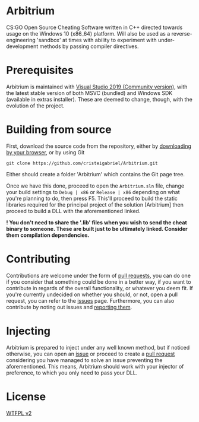 # Arbitrium
CS:GO Open Source Cheating Software written in C++ directed towards usage on the Windows 10 (x86_64) platform. Will also be used as a reverse-engineering 'sandbox' at times with ability to experiment with under-development methods by passing compiler directives.

# Prerequisites
Arbitrium is maintained with [Visual Studio 2019 (Community version)](https://visualstudio.microsoft.com/vs/community/), with the latest stable version of both MSVC (bundled) and Windows SDK (available in extras installer). These are deemed to change, though, with the evolution of the project.

# Building from source
First, download the source code from the repository, either by [downloading by your browser](https://github.com/cristeigabriel/Arbitrium/archive/main.zip), or by using Git

```git clone https://github.com/cristeigabriel/Arbitrium.git```

Either should create a folder 'Arbitrium' which contains the Git page tree.

Once we have this done, proceed to open the ```Arbitrium.sln``` file, change your build settings to ```Debug | x86``` or ```Release | x86``` depending on what you're planning to do, then press F5. This'll proceed to build the static libraries required for the principal project of the solution [Arbitrium] then proceed to build a DLL with the aforementioned linked.

**! You don't need to share the '.lib' files when you wish to send the cheat binary to someone. These are built just to be ultimately linked. Consider them compilation dependencies.**

# Contributing
Contributions are welcome under the form of [pull requests](https://github.com/cristeigabriel/Arbitrium/pulls), you can do one if you consider that something could be done in a better way, if you want to contribute in regards of the overall functionality, or whatever you deem fit. If you're currently undecided on whether you should, or not, open a pull request, you can refer to the [issues](https://github.com/cristeigabriel/Arbitrium/issues) page. Furthermore, you can also contribute by noting out issues and [reporting them](https://github.com/cristeigabriel/Arbitrium/issues).

# Injecting
Arbitrium is prepared to inject under any well known method, but if noticed otherwise, you can open an [issue](https://github.com/cristeigabriel/Arbitrium/issues) or proceed to create a [pull request](https://github.com/cristeigabriel/Arbitrium/pulls) considering you have managed to solve an issue preventing the aforementioned. This means, Arbitrium should work with your injector of preference, to which you only need to pass your DLL.

# License
[WTFPL v2](https://github.com/cristeigabriel/Arbitrium/blob/main/LICENSE)
